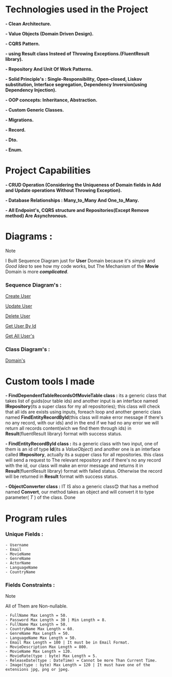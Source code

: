 
# Technologies used in the Project
  **- Clean Architecture.**
  
  **- Value Objects (Domain Driven Design).**
  
  **- CQRS Pattern.**
  
  **- using Result class Insteed of Throwing Exceptions.(FluentResult library).**
  
   **- Repository And Unit Of Work Patterns.**
   
   **- Solid Principle's : Single-Responsibility, Open–closed,  Liskov substitution, Interface segregation, Dependency Inversion(using Dependency Injection).**
   
   **- OOP concepts: Inheritance, Abstraction.**
   
   **- Custom Generic Classes.**
   
   **- Migrations.**
   
   **- Record.**
   
   **- Dto.**
   
   **- Enum.**


  

# Project Capabilities
  **- CRUD Operation (Considering the Uniqueness of Domain fields in Add and Update operations Without Throwing Exception).**
  
  **- Database Relationships : Many_to_Many And One_to_Many.**
  
  **- All Endpoint's, CQRS structure and Repositories(Except Remove method) Are Asynchronous.**


# Diagrams :
  > [!NOTE]
  > I Built Sequence Diagram just for **User** Domain because it's _simple_ and _Good Idea_ to see how my code works, but The Mechanism of the **Movie** Domain is more _**complicated**_.

### Sequence Diagram's :

   [Create User](https://github.com/MahdiChoobin-81/CleanArchitecture_ASP/blob/master/Diagrams/SequenceDiagrams/Images/sequenceDiagram_user_create.png)
   
   [Update User](https://github.com/MahdiChoobin-81/CleanArchitecture_ASP/blob/master/Diagrams/SequenceDiagrams/Images/sequenceDiagram_user_update.png)
   
   [Delete User](https://github.com/MahdiChoobin-81/CleanArchitecture_ASP/blob/master/Diagrams/SequenceDiagrams/Images/sequenceDiagram_user_delete.png)
   
   [Get User By Id](https://github.com/MahdiChoobin-81/CleanArchitecture_ASP/blob/master/Diagrams/SequenceDiagrams/Images/sequenceDiagram_user_getById.png)
   
   [Get All User's](https://github.com/MahdiChoobin-81/CleanArchitecture_ASP/blob/master/Diagrams/SequenceDiagrams/Images/sequenceDiagram_user_getAll.png)
    
### Class Diagram's :

   [Domain's](https://github.com/MahdiChoobin-81/CleanArchitecture_ASP/blob/master/Diagrams/ClassDiagrams/classDiagram_Domains.png)




# Custom tools I made

**- FindDependentTableRecordsOfMovieTable class :**
 its a generic class that takes list of guids(our table ids) and another input is an interface named **IRepository**(its a super class for my all repositories); this class will check that all ids are exists using inputs, foreach loop and another generic class named **FindEntityRecordById**(this class will make error message if there's no any record, with our ids) and in the end if we had no any error we will return all records content(wich we find them through ids) in **Result**(fluentResult library) format with success status. 

**- FindEntityRecordById class :**
its a generic class with two input, one of them is an id of type **Id**(its a _ValueObject_) and another one is an interface called **IRepository**, actually its a supper class for all repositories. this class will send a request to The relevant repository and if there's no any record with the id, our class will make an error message and returns it in **Result**(fluentResult library) format with failed status. Otherwise the record will be returned in **Result** format with success status.

**- ObjectConverter class :**
  IT IS also a generic class😊 that has a method named **Convert**, our method takes an object and will convert it to type parameter( _T_ ) of the class. Done

  # Program rules
  ### Unique Fields :
    - Username
    - Email
    - MovieName
    - GenreName
    - ActorName
    - LanguageName
    - CountryName
    
  ### Fields Constraints :
  
  > [!NOTE]
  > All of Them are Non-nullable.

    - FullName Max Length = 50.
    - Password Max Length = 30 | Min Length = 8.
    - FullName Max Length = 50.
    - CountryName Max Length = 60.
    - GenreName Max Length = 50.
    - LanguageName Max Length = 50.
    - Email Max Length = 100 | It must be in Email Format.
    - MovieDescription Max Length = 800.
    - MovieName Max Length = 120.
    - MovieRate(type : byte) Max Length = 5.
    - ReleaseDate(type : DateTime) = Cannot be more Than Current Time.
    - Image(type : byte) Max Length = 120 | It must have one of the extensions jpg, png or jpeg.

    
    

